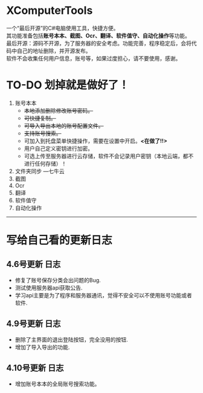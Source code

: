 # XComputerTools
一个“最后开源”的C#电脑使用工具，快捷方便。   
其功能准备包括**账号本本、截图、Ocr、翻译、软件值守、自动化操作**等功能。   
最后开源：源码不开源，为了服务器的安全考虑。功能完善，程序稳定后，会将代码中自己的地址删除，并开源发布。   
软件不会收集任何用户信息，账号等，如果过度担心，请不要使用，感谢。   

   


# TO-DO 划掉就是做好了！
1. 账号本本
   - ~~本地添加删除修改账号密码。~~
   - ~~可快捷复制。~~
   - ~~可导入导出本地的账号配置文件。~~
   - ~~支持账号搜索。~~
   - 可加入到托盘菜单快捷操作，需要在设置中开启。**<在做了!!>**
   - 用户自己定义密钥进行加密。
   - 可选上传至服务器进行云存储，软件不会记录用户密钥（本地云端，都不进行任何存储）！
2. 文件夹同步 —七牛云
3. 截图
4. Ocr
5. 翻译
6. 软件值守
7. 自动化操作   


---
# 写给自己看的更新日志

## 4.6号更新 日志
- 修复了账号保存分类会出问题的Bug.
- 测试使用服务器api获取公告.
- 学习api主要是为了程序和服务器通讯，觉得不安全可以不使用账号功能或者软件.

## 4.9号更新 日志
- 删除了主界面的退出登陆按钮，完全没用的按钮.
- 增加了导入导出的功能.

## 4.10号更新 日志
- 增加账号本本的全局账号搜索功能。
